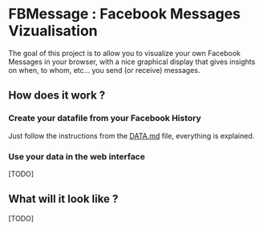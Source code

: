 # FBMessage : Facebook Messages Vizualisation

The goal of this project is to allow you to visualize your own Facebook Messages in your browser, with a nice graphical display that gives insights on when, to whom, etc... you send (or receive) messages. 

## How does it work ? 

### Create your datafile from your Facebook History
Just follow the instructions from the <a href="/DATA.md"> DATA.md</a> file, everything is explained. 

### Use your data in the web interface
[TODO]

## What will it look like ? 
[TODO]
